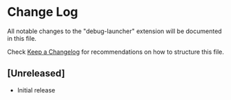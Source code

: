 # Change Log

All notable changes to the "debug-launcher" extension will be documented in this file.

Check [Keep a Changelog](http://keepachangelog.com/) for recommendations on how to structure this file.

## [Unreleased]

- Initial release